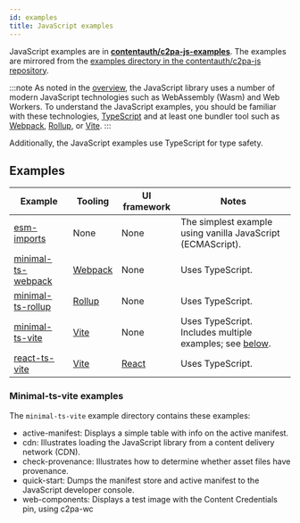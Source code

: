 ```yaml
---
id: examples
title: JavaScript examples
---
```


JavaScript examples are in **[contentauth/c2pa-js-examples](https://github.com/contentauth/c2pa-js-examples)**. The examples are mirrored from the [examples directory in the contentauth/c2pa-js repository](https://github.com/contentauth/c2pa-js/tree/main/examples).

:::note
As noted in the [overview](../getting-started/overview#technologies-that-the-library-uses), the JavaScript library uses a number of modern JavaScript technologies such as WebAssembly (Wasm) and Web Workers. To understand the JavaScript examples, you should be familiar with these technologies, [TypeScript](https://www.typescriptlang.org/) and at least one bundler tool such as [Webpack](https://webpack.js.org/), [Rollup](https://rollupjs.org/), or [Vite](https://vitejs.dev/).
:::

Additionally, the JavaScript examples use TypeScript for type safety. 

## Examples

| Example | Tooling | UI framework | Notes |
|---------|------------------------|--------------|-------|
| [esm-imports](https://github.com/contentauth/c2pa-js/tree/main/examples/esm-imports) | None | None | The simplest example using vanilla JavaScript (ECMAScript).|
| [minimal-ts-webpack](https://github.com/contentauth/c2pa-js/tree/main/examples/minimal-ts-webpack) |  [Webpack](https://webpack.js.org/) | None | Uses TypeScript. |
| [minimal-ts-rollup](https://github.com/contentauth/c2pa-js/tree/main/examples/minimal-ts-rollup) | [Rollup](https://rollupjs.org/)  | None | Uses TypeScript. |
| [minimal-ts-vite](https://github.com/contentauth/c2pa-js/tree/main/examples/minimal-ts-vite) | [Vite](https://vitejs.dev/)| None | Uses TypeScript.<br/>Includes multiple examples; see [below](#examples-in-minimal-ts-vite). |	
| [react-ts-vite](https://github.com/contentauth/c2pa-js/tree/main/examples/react-ts-vite) | [Vite](https://vitejs.dev/) | [React](https://react.dev/) | Uses TypeScript. |

### Minimal-ts-vite examples

The `minimal-ts-vite` example directory contains these examples:

- active-manifest: Displays a simple table with info on the active manifest.
- cdn: Illustrates loading the JavaScript library from a content delivery network (CDN).
- check-provenance: Illustrates how to determine whether asset files have provenance.
- quick-start: Dumps the manifest store and active manifest to the JavaScript developer console.
- web-components: Displays a test image with the Content Credentials pin, using c2pa-wc 

